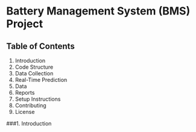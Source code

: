 # Battery Management System (BMS) Project

## Table of Contents
1. Introduction
2. Code Structure
3. Data Collection
4. Real-Time Prediction
5. Data
6. Reports
7. Setup Instructions
8. Contributing
9. License

###1. Introduction
